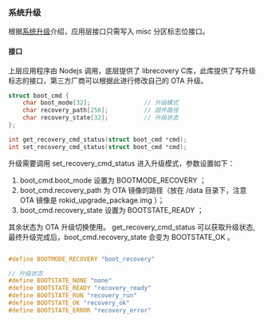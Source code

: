 ### 系统升级

根据[系统升级](../../porting/upgrade/upgrade.md)介绍，应用层接口只需写入 misc 分区标志位接口。

#### 接口
上层应用程序由 Nodejs 调用，底层提供了 librecovery C库，此库提供了写升级标志的接口，第三方厂商可以根据此进行修改自己的 OTA 升级。

``` c
struct boot_cmd {
    char boot_mode[32];               // 升级模式
    char recovery_path[256];          // 固件路径
    char recovery_state[32];          // 升级状态
};

int get_recovery_cmd_status(struct boot_cmd *cmd);
int set_recovery_cmd_status(struct boot_cmd *cmd);
```

升级需要调用 set_recovery_cmd_status 进入升级模式，参数设置如下：
 1. boot_cmd.boot_mode 设置为 BOOTMODE_RECOVERY ；
 2. boot_cmd.recovery_path 为 OTA 镜像的路径（放在 /data 目录下，注意 OTA 镜像是 rokid_upgrade_package.img ）；
 3. boot_cmd.recovery_state 设置为 BOOTSTATE_READY ；
 
其余状态为 OTA 升级切换使用。 get_recovery_cmd_status 可以获取升级状态, 最终升级完成后，boot_cmd.recovery_state 会变为 BOOTSTATE_OK 。

``` c

#define BOOTMODE_RECOVERY "boot_recovery"

// 升级状态
#define BOOTSTATE_NONE "none"
#define BOOTSTATE_READY "recovery_ready"
#define BOOTSTATE_RUN "recovery_run"
#define BOOTSTATE_OK "recovery_ok"
#define BOOTSTATE_ERROR "recovery_error"

```
